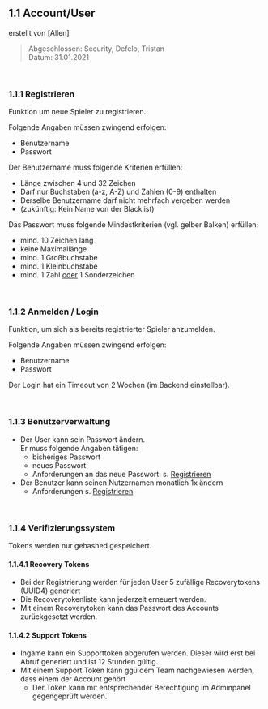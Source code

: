 ## **1.1 Account/User**

erstellt von [Allen]

>Abgeschlossen: Security, Defelo, Tristan \
Datum: 31.01.2021

<br>

### **1.1.1 Registrieren**

Funktion um neue Spieler zu registrieren.

Folgende Angaben müssen zwingend erfolgen:

*   Benutzername
*   Passwort

Der Benutzername muss folgende Kriterien erfüllen:

*   Länge zwischen 4 und 32 Zeichen
*   Darf nur Buchstaben (a-z, A-Z) und Zahlen (0-9) enthalten
*   Derselbe Benutzername darf nicht mehrfach vergeben werden
*   (zukünftig: Kein Name von der Blacklist)

Das Passwort muss folgende Mindestkriterien (vgl. gelber Balken) erfüllen:

*   mind. 10 Zeichen lang
*   keine Maximallänge
*   mind. 1 Großbuchstabe
*   mind. 1 Kleinbuchstabe
*   mind. 1 Zahl <span style="text-decoration:underline;">oder</span> 1 Sonderzeichen

<br>

### **1.1.2 Anmelden / Login**

Funktion, um sich als bereits registrierter Spieler anzumelden.

Folgende Angaben müssen zwingend erfolgen:

*   Benutzername
*   Passwort

Der Login hat ein Timeout von 2 Wochen (im Backend einstellbar).

<br>

### **1.1.3 Benutzerverwaltung**

*   Der User kann sein Passwort ändern. \
Er muss folgende Angaben tätigen:
    *   bisheriges Passwort
    *   neues Passwort
    *   Anforderungen an das neue Passwort: s. [Registrieren](Account.md#111-registrieren)
*   Der Benutzer kann seinen Nutzernamen monatlich 1x ändern
    *   Anforderungen  s. [Registrieren](Account.md#111-registrieren)

<br>

### **1.1.4 Verifizierungssystem**

Tokens werden nur gehashed gespeichert.

#### **1.1.4.1 Recovery Tokens**

*   Bei der Registrierung werden für jeden User 5 zufällige Recoverytokens (UUID4) generiert
*   Die Recoverytokenliste kann jederzeit erneuert werden. 
*   Mit einem Recoverytoken kann das Passwort des Accounts zurückgesetzt werden.

#### **1.1.4.2 Support Tokens**

*   Ingame kann ein Supporttoken abgerufen werden. Dieser wird erst bei Abruf generiert und ist 12 Stunden gültig. 
*   Mit einem Support Token kann ggü dem Team nachgewiesen werden, dass einem der Account gehört
    *   Der Token kann mit entsprechender Berechtigung im Adminpanel gegengeprüft werden.
